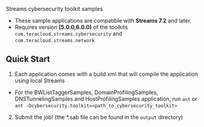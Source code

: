<!-- begin_generated_Teracloud_ApS_copyright_prolog                   -->
<!--                                                                  -->
<!-- This is an automatically generated copyright prolog.             -->
<!-- After initializing,  DO NOT MODIFY OR MOVE                       -->
<!-- **************************************************************** -->
<!-- THIS SAMPLE CODE IS PROVIDED ON AN "AS IS" BASIS.                -->
<!-- TERACLOUD APS MAKES NO REPRESENTATIONS OR WARRANTIES,            -->
<!-- EXPRESS OR IMPLIED, CONCERNING  USE OF THE SAMPLE CODE, OR THE   -->
<!-- COMPLETENESS OR ACCURACY OF THE SAMPLE CODE. TERACLOUD APS       -->
<!-- DOES NOT WARRANT UNINTERRUPTED OR ERROR-FREE OPERATION           -->
<!-- OF THIS SAMPLE CODE. TERACLOUD APS AND IBM IS NOT RESPONSIBLE FOR THE -->
<!-- RESULTS OBTAINED FROM THE USE OF THE SAMPLE CODE OR ANY PORTION  -->
<!-- OF THIS SAMPLE CODE.                                             -->
<!--                                                                  -->
<!-- LIMITATION OF LIABILITY. IN NO EVENT WILL TERACLOUD APS BE LIABLE -->
<!-- TO ANY PARTY FOR ANY DIRECT, INDIRECT, SPECIAL OR OTHER CONSEQUENTIAL -->
<!-- DAMAGES FOR ANY USE OF THIS SAMPLE CODE, THE USE OF CODE FROM    -->
<!-- THIS [ SAMPLE PACKAGE,] INCLUDING, WITHOUT LIMITATION, ANY LOST  -->
<!-- PROFITS, BUSINESS INTERRUPTION, LOSS OF PROGRAMS OR OTHER DATA   -->
<!-- ON YOUR INFORMATION HANDLING SYSTEM OR OTHERWISE.                -->
<!--                                                                  -->
<!-- (C) Copyright Teracloud ApS 2024, 2025                           -->
<!-- All Rights reserved.                                             -->
<!--                                                                  -->
<!-- end_generated_Teracloud_ApS_copyright_prolog                     -->
Streams cybersecurity toolkit samples

* These sample applications are compatible with **Streams 7.2** and later.
* Requires version **[5.0.0,6.0.0)** of the toolkits `com.teracloud.streams.cybersecurity` and `com.teracloud.streams.network`

## Quick Start

 1. Each application comes with a build.xml that will compile the application using local Streams
   - For the BWListTaggerSamples, DomainProfilingSamples, DNSTunnelingSamples and HostProfilingSamples application, run `ant` or `ant -Dcybersecurity.toolkit=<path_to_cybersecurity_toolkit>`
 2. Submit the job! (the *.sab file can be found in the `output` directory)

